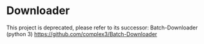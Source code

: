 # Downloader

This project is deprecated, please refer to its successor:
Batch-Downloader (python 3)
https://github.com/complex3/Batch-Downloader
